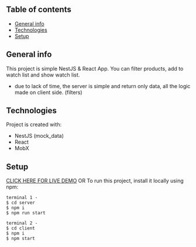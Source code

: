 ## Table of contents
* [General info](#general-info)
* [Technologies](#technologies)
* [Setup](#setup)

## General info
This project is simple NestJS & React App.
You can filter products, add to watch list and show watch list.
- due to lack of time, the server is simple and return only data, all the logic made on client side. (filters)

## Technologies
Project is created with:
* NestJS (mock_data)
* React
* MobX
	
## Setup
[CLICK HERE FOR LIVE DEMO](https://galamitai.github.io/react)
OR
To run this project, install it locally using npm:

```
terminal 1 -
$ cd server
$ npm i
$ npm run start

terminal 2 -
$ cd client
$ npm i
$ npm start
```
